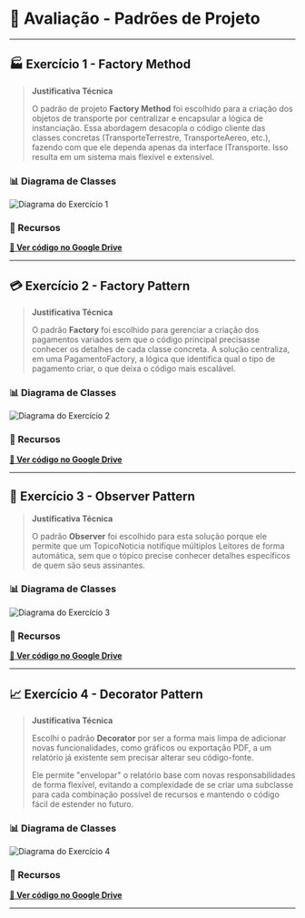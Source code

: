 # 🎯 Avaliação - Padrões de Projeto

---

## 🏭 **Exercício 1** - Factory Method

> **Justificativa Técnica**
> 
> O padrão de projeto **Factory Method** foi escolhido para a criação dos objetos de transporte por centralizar e encapsular a lógica de instanciação. Essa abordagem desacopla o código cliente das classes concretas (TransporteTerrestre, TransporteAereo, etc.), fazendo com que ele dependa apenas da interface ITransporte. Isso resulta em um sistema mais flexível e extensível.

### 📊 Diagrama de Classes
![Diagrama do Exercício 1](image.png)

### 🔗 Recursos
**[📂 Ver código no Google Drive](https://drive.google.com/file/d/1gC6DJIzEyHQV9eUTitlolNF0VVilKru4/view?usp=sharing)**

---

## 💳 **Exercício 2** - Factory Pattern

> **Justificativa Técnica**
> 
> O padrão **Factory** foi escolhido para gerenciar a criação dos pagamentos variados sem que o código principal precisasse conhecer os detalhes de cada classe concreta. A solução centraliza, em uma PagamentoFactory, a lógica que identifica qual o tipo de pagamento criar, o que deixa o código mais escalável.

### 📊 Diagrama de Classes
![Diagrama do Exercício 2](image.png)

### 🔗 Recursos
**[📂 Ver código no Google Drive](https://drive.google.com/file/d/1Sn7XRl0QuywCJEefgkZrq-KVX59IQ56-/view?usp=sharing)**

---

## 📢 **Exercício 3** - Observer Pattern

> **Justificativa Técnica**
> 
> O padrão **Observer** foi escolhido para esta solução porque ele permite que um TopicoNoticia notifique múltiplos Leitores de forma automática, sem que o tópico precise conhecer detalhes específicos de quem são seus assinantes.

### 📊 Diagrama de Classes
![Diagrama do Exercício 3](image.png)

### 🔗 Recursos
**[📂 Ver código no Google Drive](https://drive.google.com/file/d/1P_EYJolFqxVmOB3iRMhttgtRDXa0ym-M/view?usp=sharing)**

---

## 📈 **Exercício 4** - Decorator Pattern

> **Justificativa Técnica**
> 
> Escolhi o padrão **Decorator** por ser a forma mais limpa de adicionar novas funcionalidades, como gráficos ou exportação PDF, a um relatório já existente sem precisar alterar seu código-fonte.
> 
> Ele permite "envelopar" o relatório base com novas responsabilidades de forma flexível, evitando a complexidade de se criar uma subclasse para cada combinação possível de recursos e mantendo o código fácil de estender no futuro.

### 📊 Diagrama de Classes
![Diagrama do Exercício 4](image-1.png)

### 🔗 Recursos
**[📂 Ver código no Google Drive](https://drive.google.com/file/d/1GwhswfPE5knjZHiuUtt6qNLwYABmE7FR/view?usp=sharing)**

---